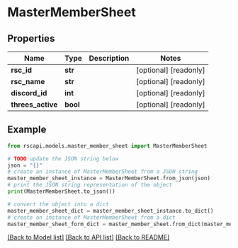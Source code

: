 # MasterMemberSheet


## Properties

Name | Type | Description | Notes
------------ | ------------- | ------------- | -------------
**rsc_id** | **str** |  | [optional] [readonly] 
**rsc_name** | **str** |  | [optional] [readonly] 
**discord_id** | **int** |  | [optional] [readonly] 
**threes_active** | **bool** |  | [optional] [readonly] 

## Example

```python
from rscapi.models.master_member_sheet import MasterMemberSheet

# TODO update the JSON string below
json = "{}"
# create an instance of MasterMemberSheet from a JSON string
master_member_sheet_instance = MasterMemberSheet.from_json(json)
# print the JSON string representation of the object
print(MasterMemberSheet.to_json())

# convert the object into a dict
master_member_sheet_dict = master_member_sheet_instance.to_dict()
# create an instance of MasterMemberSheet from a dict
master_member_sheet_form_dict = master_member_sheet.from_dict(master_member_sheet_dict)
```
[[Back to Model list]](../README.md#documentation-for-models) [[Back to API list]](../README.md#documentation-for-api-endpoints) [[Back to README]](../README.md)


